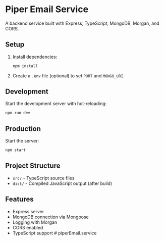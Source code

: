 # Piper Email Service

A backend service built with Express, TypeScript, MongoDB, Morgan, and CORS.

## Setup

1. Install dependencies:
   ```sh
   npm install
   ```
2. Create a `.env` file (optional) to set `PORT` and `MONGO_URI`.

## Development

Start the development server with hot-reloading:
```sh
npm run dev
```

## Production

Start the server:
```sh
npm start
```

## Project Structure

- `src/` - TypeScript source files
- `dist/` - Compiled JavaScript output (after build)

## Features
- Express server
- MongoDB connection via Mongoose
- Logging with Morgan
- CORS enabled
- TypeScript support # piperEmail.service
